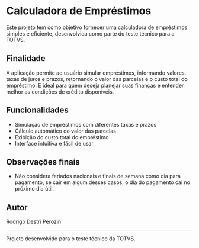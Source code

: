 # Calculadora de Empréstimos

Este projeto tem como objetivo fornecer uma calculadora de empréstimos simples e eficiente, desenvolvida como parte do teste técnico para a TOTVS.

## Finalidade

A aplicação permite ao usuário simular empréstimos, informando valores, taxas de juros e prazos, retornando o valor das parcelas e o custo total do empréstimo. É ideal para quem deseja planejar suas finanças e entender melhor as condições de crédito disponíveis.

## Funcionalidades

- Simulação de empréstimos com diferentes taxas e prazos
- Cálculo automático do valor das parcelas
- Exibição do custo total do empréstimo
- Interface intuitiva e fácil de usar

## Observações finais

- Não considera feriados nacionais e finais de semana como dia para pagamento, se cair em algum desses casos, o dia do pagamento cai no próximo dia útil. 

## Autor

Rodrigo Destri Perozin

---

Projeto desenvolvido para o teste técnico da TOTVS.